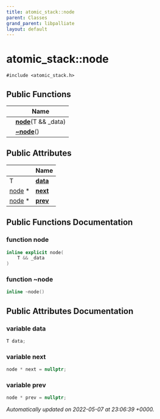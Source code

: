 ```yaml
---
title: atomic_stack::node
parent: Classes
grand_parent: libpalliate
layout: default
---
```


# atomic_stack::node






`#include <atomic_stack.h>`

## Public Functions

|                | Name           |
| -------------- | -------------- |
| | **[node](/libpalliate/generated/Classes/structatomic__stack_1_1node#function-node)**(T && _data) |
| | **[~node](/libpalliate/generated/Classes/structatomic__stack_1_1node#function-~node)**() |

## Public Attributes

|                | Name           |
| -------------- | -------------- |
| T | **[data](/libpalliate/generated/Classes/structatomic__stack_1_1node#variable-data)**  |
| [node](/libpalliate/generated/Classes/structatomic__stack_1_1node) * | **[next](/libpalliate/generated/Classes/structatomic__stack_1_1node#variable-next)**  |
| [node](/libpalliate/generated/Classes/structatomic__stack_1_1node) * | **[prev](/libpalliate/generated/Classes/structatomic__stack_1_1node#variable-prev)**  |

## Public Functions Documentation

### function node

```cpp
inline explicit node(
    T && _data
)
```


### function ~node

```cpp
inline ~node()
```


## Public Attributes Documentation

### variable data

```cpp
T data;
```


### variable next

```cpp
node * next = nullptr;
```


### variable prev

```cpp
node * prev = nullptr;
```



_Automatically updated on 2022-05-07 at 23:06:39 +0000._